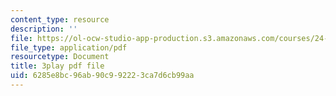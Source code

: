 ```yaml
---
content_type: resource
description: ''
file: https://ol-ocw-studio-app-production.s3.amazonaws.com/courses/24-912-black-matters-introduction-to-black-studies-spring-2017/6285e8bc96ab90c992223ca7d6cb99aa_CvT9dMwuHhQ.pdf
file_type: application/pdf
resourcetype: Document
title: 3play pdf file
uid: 6285e8bc-96ab-90c9-9222-3ca7d6cb99aa
---
```

